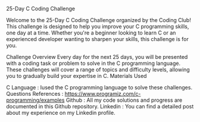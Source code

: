 25-Day C Coding Challenge

Welcome to the 25-Day C Coding Challenge organized by the Coding Club! This challenge is designed to help you improve your C programming skills, one day at a time. Whether you're a beginner looking to learn C or an experienced developer wanting to sharpen your skills, this challenge is for you.

Challenge Overview
Every day for the next 25 days, you will be presented with a coding task or problem to solve in the C programming language. These challenges will cover a range of topics and difficulty levels, allowing you to gradually build your expertise in C.
Materials Used

C Language : Iused the C programming language to solve these challenges.
Questions References : https://www.programiz.com/c-programming/examples
Github : All my code solutions and progress are documented in this Github repository.
Linkedin : You can find a detailed post about my experience on my Linkedin profile.
